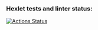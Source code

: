 ### Hexlet tests and linter status:
[![Actions Status](https://github.com/frekbySib/backend-project-lvl1/workflows/hexlet-check/badge.svg)](https://github.com/frekbySib/backend-project-lvl1/actions)